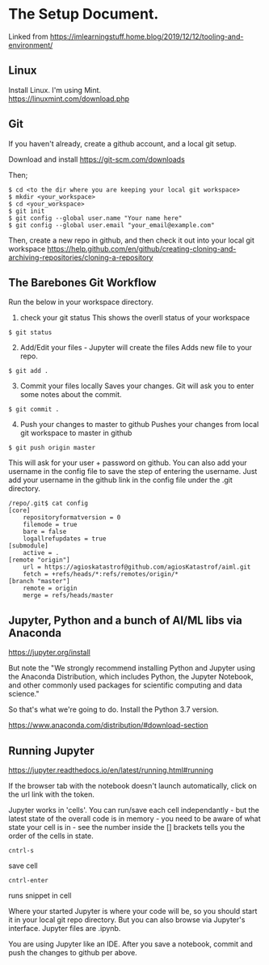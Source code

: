 # The Setup Document.
Linked from https://imlearningstuff.home.blog/2019/12/12/tooling-and-environment/

## Linux
Install Linux.  I'm using Mint.  
https://linuxmint.com/download.php

## Git
If you haven't already, create a github account, and a local git setup.

Download and install 
https://git-scm.com/downloads

Then;
```
$ cd <to the dir where you are keeping your local git workspace>
$ mkdir <your_workspace>
$ cd <your_workspace>
$ git init
$ git config --global user.name "Your name here"
$ git config --global user.email "your_email@example.com"
```

Then, create a new repo in github, and then check it out into your local git workspace
https://help.github.com/en/github/creating-cloning-and-archiving-repositories/cloning-a-repository


## The Barebones Git Workflow
Run the below in your workspace directory.

1. check your git status
This shows the overll status of your workspace
```
$ git status
```

2. Add/Edit your files - Jupyter will create the files
Adds new file to your repo.

```
$ git add .
```


3. Commit your files locally
Saves your changes.  Git will ask you to enter some notes about the commit.
```
$ git commit .
```

4. Push your changes to master to github
Pushes your changes from local git workspace to master in github
```
$ git push origin master
```

This will ask for your user + password on github.  You can also add your username in the config file to save the step of entering the username.
Just add your username in the github link in the config file under the .git directory.

```
/repo/.git$ cat config 
[core]
	repositoryformatversion = 0
	filemode = true
	bare = false
	logallrefupdates = true
[submodule]
	active = .
[remote "origin"]
	url = https://agioskatastrof@github.com/agiosKatastrof/aiml.git
	fetch = +refs/heads/*:refs/remotes/origin/*
[branch "master"]
	remote = origin
	merge = refs/heads/master
```

## Jupyter, Python and a bunch of AI/ML libs via Anaconda
https://jupyter.org/install

But note the "We strongly recommend installing Python and Jupyter using the Anaconda Distribution, which includes Python, the Jupyter Notebook, and other commonly used packages for scientific computing and data science."

So that's what we're going to do. Install the Python 3.7 version.

https://www.anaconda.com/distribution/#download-section

## Running Jupyter
https://jupyter.readthedocs.io/en/latest/running.html#running

If the browser tab with the notebook doesn't launch automatically, click on the url link with the token.

Jupyter works in 'cells'.  You can run/save each cell independantly - but the latest state of the overall code is in memory - you need to be aware of what state your cell is in - see the number inside the [] brackets tells you the order of the cells in state.   

```
cntrl-s 
```
save cell

```
cntrl-enter 
```
runs snippet in cell


Where your started Jupyter is where your code will be, so you should start it in your local git repo directory.  But you can also browse via Jupyter's interface.  Jupyter files are .ipynb.

You are using Jupyter like an IDE.  After you save a notebook, commit and push the changes to github per above.
